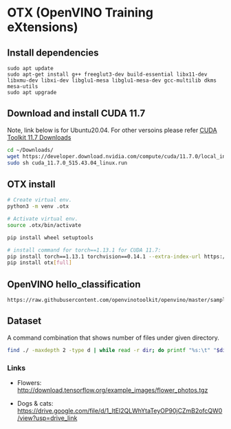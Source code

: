 # OTX (OpenVINO Training eXtensions)

## Install dependencies
```
sudo apt update
sudo apt-get install g++ freeglut3-dev build-essential libx11-dev libxmu-dev libxi-dev libglu1-mesa libglu1-mesa-dev gcc-multilib dkms mesa-utils
sudo apt upgrade
```

## Download and install CUDA 11.7
Note, link below is for Ubuntu20.04. For other versoins please refer [CUDA Toolkit 11.7 Downloads](https://developer.nvidia.com/cuda-11-7-0-download-archive)
```bash
cd ~/Downloads/
wget https://developer.download.nvidia.com/compute/cuda/11.7.0/local_installers/cuda_11.7.0_515.43.04_linux.run
sudo sh cuda_11.7.0_515.43.04_linux.run
```


## OTX install
<!-- Source code install
```bash
mkdir -p ~/repo && cd $_
git clone https://github.com/openvinotoolkit/training_extensions.git
cd training_extensions
git checkout develop
```
-->


```bash
# Create virtual env.
python3 -m venv .otx

# Activate virtual env.
source .otx/bin/activate
```

```bash
pip install wheel setuptools

# install command for torch==1.13.1 for CUDA 11.7:
pip install torch==1.13.1 torchvision==0.14.1 --extra-index-url https://download.pytorch.org/whl/cu117
pip install otx[full]
```

## OpenVINO hello_classification
```
https://raw.githubusercontent.com/openvinotoolkit/openvino/master/samples/python/hello_classification/hello_classification.py
```

## Dataset

A command combination that shows number of files under given directory.
```bash
find ./ -maxdepth 2 -type d | while read -r dir; do printf "%s:\t" "$dir"; find "$dir" -type f | wc -l; done
```

### Links
* Flowers:
    http://download.tensorflow.org/example_images/flower_photos.tgz

* Dogs & cats:
    https://drive.google.com/file/d/1_ItEl2QLWhYtaTeyOP90jCZmB2ofcQW0/view?usp=drive_link

